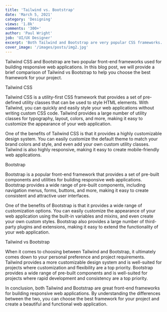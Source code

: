 ```yaml
---
title: 'Tailwind vs. Bootstrap'
date: 'March 5, 2021'
category: 'Designing'
views: '1.8k'
comments: '300+'
author: 'Paul Wright'
job: 'UI/UX Designer'
excerpt: 'Both Tailwind and Bootstrap are very popular CSS frameworks. In this article, we will compare them'
cover_image: '/images/posts/img2.jpg'
---
```


Tailwind CSS and Bootstrap are two popular front-end frameworks used for building responsive web applications. In this blog post, we will provide a brief comparison of Tailwind vs Bootstrap to help you choose the best framework for your project.

Tailwind CSS

Tailwind CSS is a utility-first CSS framework that provides a set of pre-defined utility classes that can be used to style HTML elements. With Tailwind, you can quickly and easily style your web applications without writing custom CSS code. Tailwind provides a large number of utility classes for typography, layout, colors, and more, making it easy to customize the appearance of your web application.

One of the benefits of Tailwind CSS is that it provides a highly customizable design system. You can easily customize the default theme to match your brand colors and style, and even add your own custom utility classes. Tailwind is also highly responsive, making it easy to create mobile-friendly web applications.

Bootstrap

Bootstrap is a popular front-end framework that provides a set of pre-built components and utilities for building responsive web applications. Bootstrap provides a wide range of pre-built components, including navigation menus, forms, buttons, and more, making it easy to create consistent and attractive user interfaces.

One of the benefits of Bootstrap is that it provides a wide range of customization options. You can easily customize the appearance of your web application using the built-in variables and mixins, and even create your own custom styles. Bootstrap also provides a large number of third-party plugins and extensions, making it easy to extend the functionality of your web application.

Tailwind vs Bootstrap

When it comes to choosing between Tailwind and Bootstrap, it ultimately comes down to your personal preference and project requirements. Tailwind provides a more customizable design system and is well-suited for projects where customization and flexibility are a top priority. Bootstrap provides a wide range of pre-built components and is well-suited for projects where rapid development and consistency are a top priority.

In conclusion, both Tailwind and Bootstrap are great front-end frameworks for building responsive web applications. By understanding the differences between the two, you can choose the best framework for your project and create a beautiful and functional web application.
